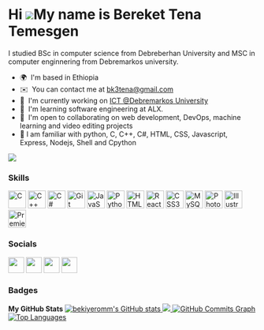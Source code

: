 Hi ![](https://user-images.githubusercontent.com/18350557/176309783-0785949b-9127-417c-8b55-ab5a4333674e.gif)My name is Bereket Tena Temesgen
=============================================================================================================================================

I studied BSc in computer science from Debreberhan University and MSC in computer enginnering from Debremarkos university.

*   🌍  I'm based in Ethiopia
*   ✉️  You can contact me at [bk3tena@gmail.com](mailto:bk3tena@gmail.com)
*   🚀  I'm currently working on [ICT @Debremarkos University](http://www.dmu.edu.et)
*   🧠  I'm learning software engineering at ALX.
*   🤝  I'm open to collaborating on web development, DevOps, machine learning and video editing projects
*   🤝  I am familiar with python, C, C++, C#, HTML, CSS, Javascript, Express, Nodejs, Shell and Cpython
<a href="https://www.twitter.com/BereketTena1" target="_blank" rel="noreferrer">
  <img src="https://img.shields.io/twitter/follow/BereketTena1?logo=twitter&style=for-the-badge&color=f97316&labelColor=134e4a" /></a>
    
  ### Skills
        
<p align="left">
<a href="https://docs.microsoft.com/en-us/cpp/?view=msvc-170" target="blank" rel="noreferrer">
  <img src="https://raw.githubusercontent.com/danielcranney/readme-generator/main/public/icons/skills/c-colored.svg" width="36" height="36" alt="C" /></a>
<a href="https://docs.microsoft.com/en-us/cpp/?view=msvc-170" target="_blank" rel="noreferrer">
  <img src="https://raw.githubusercontent.com/danielcranney/readme-generator/main/public/icons/skills/cplusplus-colored.svg" width="36" height="36" alt="C++" /></a>
<a href="https://docs.microsoft.com/en-us/dotnet/csharp/" target="_blank" rel="noreferrer">
  <img src="https://raw.githubusercontent.com/danielcranney/readme-generator/main/public/icons/skills/csharp-colored.svg" width="36" height="36" alt="C#" /></a>
<a href="https://git-scm.com/" target="_blank" rel="noreferrer">
  <img src="https://raw.githubusercontent.com/danielcranney/readme-generator/main/public/icons/skills/git-colored.svg" width="36" height="36" alt="Git" /></a>
<a href="https://developer.mozilla.org/en-US/docs/Web/JavaScript" target="_blank" rel="noreferrer">
  <img src="https://raw.githubusercontent.com/danielcranney/readme-generator/main/public/icons/skills/javascript-colored.svg" width="36" height="36" alt="JavaScript" /></a>
<a href="https://www.python.org/" target="_blank" rel="noreferrer">
  <img src="https://raw.githubusercontent.com/danielcranney/readme-generator/main/public/icons/skills/python-colored.svg" width="36" height="36" alt="Python" /></a>
<a href="https://developer.mozilla.org/en-US/docs/Glossary/HTML5" target="_blank" rel="noreferrer"><img src="https://raw.githubusercontent.com/danielcranney/readme-generator/main/public/icons/skills/html5-colored.svg" width="36" height="36" alt="HTML5" /></a>
<a href="https://reactjs.org/" target="_blank" rel="noreferrer"><img src="https://raw.githubusercontent.com/danielcranney/readme-generator/main/public/icons/skills/react-colored.svg" width="36" height="36" alt="React" /></a>
<a href="https://www.w3.org/TR/CSS/#css" target="_blank" rel="noreferrer"><img src="https://raw.githubusercontent.com/danielcranney/readme-generator/main/public/icons/skills/css3-colored.svg" width="36" height="36" alt="CSS3" /></a>
<a href="https://www.mysql.com/" target="_blank" rel="noreferrer"><img src="https://raw.githubusercontent.com/danielcranney/readme-generator/main/public/icons/skills/mysql-colored.svg" width="36" height="36" alt="MySQL" /></a>
<a href="https://www.adobe.com/uk/products/photoshop.html" target="_blank" rel="noreferrer"><img src="https://raw.githubusercontent.com/danielcranney/readme-generator/main/public/icons/skills/photoshop-colored.svg" width="36" height="36" alt="Photoshop" /></a>
<a href="adobe.com/uk/products/illustrator.html" target="_blank" rel="noreferrer"><img src="https://raw.githubusercontent.com/danielcranney/readme-generator/main/public/icons/skills/illustrator-colored.svg" width="36" height="36" alt="Illustrator" /></a>
<a href="https://www.adobe.com/uk/products/premiere.html" target="_blank" rel="noreferrer"><img src="https://raw.githubusercontent.com/danielcranney/readme-generator/main/public/icons/skills/premierepro-colored.svg" width="36" height="36" alt="Premiere Pro" /></a>
</p>
                    
 ### Socials
                  
                  
<p align="left">                    
<a href="https://www.facebook.com/Lij Bereket Tena" target="_blank" rel="noreferrer">
<img src="https://raw.githubusercontent.com/danielcranney/readme-generator/main/public/icons/socials/facebook.svg" width="32" height="32" /></a>
                          
<a href="https://www.github.com/bekiyeromm" target="_blank" rel="noreferrer">
<img src="https://raw.githubusercontent.com/danielcranney/readme-generator/main/public/icons/socials/github.svg" width="32" height="32" /></a>
                          
<a href="https://www.linkedin.com/in/bereket-tena-43a171125" target="_blank" rel="noreferrer">
<img src="https://raw.githubusercontent.com/danielcranney/readme-generator/main/public/icons/socials/linkedin.svg" width="32" height="32" /></a>
                          
<a href="https://www.twitter.com/BereketTena1" target="_blank" rel="noreferrer">
<img src="https://raw.githubusercontent.com/danielcranney/readme-generator/main/public/icons/socials/twitter.svg" width="32" height="32" />
</a><br>
</p>
            
 ### Badges
            
<b>My GitHub Stats</b>
<a href="http://www.github.com/bekiyeromm"><img src="https://github-readme-stats.vercel.app/api?username=bekiyeromm&show_icons=true&hide=prs,issues,&title_color=84cc16&text_color=a855f7&icon_color=f97316&bg_color=134e4a&hide_border=true&show_icons=true" alt="bekiyeromm's GitHub stats" >
</a>
<a href="http://www.github.com/bekiyeromm">
  <img src="https://github-readme-streak-stats.herokuapp.com/?user=bekiyeromm&stroke=a855f7&background=134e4a&ring=84cc16&fire=84cc16&currStreakNum=a855f7&currStreakLabel=84cc16&sideNums=a855f7&sideLabels=a855f7&dates=a855f7&hide_border=true" />
</a>
<a href="http://www.github.com/bekiyeromm"><img src="https://github-readme-activity-graph.cyclic.app/graph?username=bekiyeromm&bg_color=134e4a&color=a855f7&line=f97316&point=a855f7&area_color=134e4a&area=true&hide_border=true&custom_title=GitHub%20Commits%20Graph" alt="GitHub Commits Graph" />
</a>
<a href="https://github.com/bekiyeromm" align="left">
  <img src="https://github-readme-stats.vercel.app/api/top-langs/?username=bekiyeromm&langs_count=10&title_color=84cc16&text_color=a855f7&icon_color=f97316&bg_color=134e4a&hide_border=true&locale=en&custom_title=Top%20%Languages" alt="Top Languages" />
</a>
